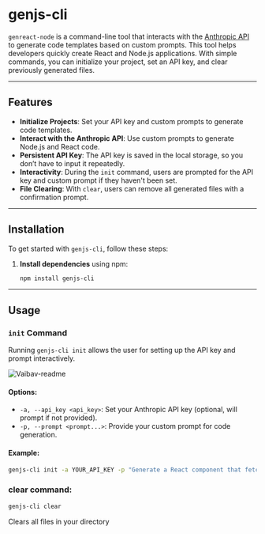 # genjs-cli

`genreact-node` is a command-line tool that interacts with the [Anthropic API](https://www.anthropic.com/) to generate code templates based on custom prompts. This tool helps developers quickly create React and Node.js applications. With simple commands, you can initialize your project, set an API key, and clear previously generated files.

---

## Features

- **Initialize Projects**: Set your API key and custom prompts to generate code templates.
- **Interact with the Anthropic API**: Use custom prompts to generate Node.js and React code.
- **Persistent API Key**: The API key is saved in the local storage, so you don’t have to input it repeatedly.
- **Interactivity**: During the `init` command, users are prompted for the API key and custom prompt if they haven't been set.
- **File Clearing**: With `clear`, users can remove all generated files with a confirmation prompt.


---

## Installation

To get started with `genjs-cli`, follow these steps:

1. **Install dependencies** using npm:

    ```bash
    npm install genjs-cli
    ```
---

## Usage

### `init` Command

Running `genjs-cli init` allows the user for setting up the API key and prompt interactively.

![Vaibav-readme](https://github.com/user-attachments/assets/67314c0d-6b04-48d6-9c3f-8d0afdcfb256)


#### Options:

- `-a, --api_key <api_key>`: Set your Anthropic API key (optional, will prompt if not provided).
- `-p, --prompt <prompt...>`: Provide your custom prompt for code generation.

#### Example:

```bash
genjs-cli init -a YOUR_API_KEY -p "Generate a React component that fetches data from an API"
```

### clear command:

```bash
genjs-cli clear
```

Clears all files in your directory 


